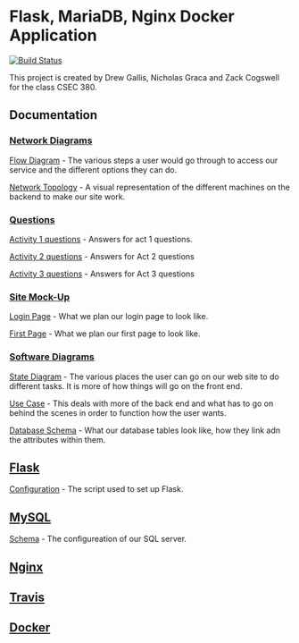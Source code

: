 # Flask, MariaDB, Nginx Docker Application 
[![Build Status](https://travis-ci.org/drewgallis/csec380-p1.svg?branch=master)](https://travis-ci.org/drewgallis/csec380-p1)

This project is created by Drew Gallis, Nicholas Graca and Zack Cogswell for the class CSEC 380.

## Documentation
### [Network Diagrams](https://github.com/drewgallis/csec380-p1/tree/master/Documentation/Network%20Diagrams)
[Flow Diagram](https://github.com/drewgallis/csec380-p1/blob/master/Documentation/Network%20Diagrams/Flow%20Graph.pdf) - The various steps a user would go through to access our service and the different options they can do.

[Network Topology](https://github.com/drewgallis/csec380-p1/blob/master/Documentation/Network%20Diagrams/Project%20Topology.pdf) - A visual representation of the different machines on the backend to make our site work.

### [Questions](https://github.com/drewgallis/csec380-p1/tree/master/Documentation/Questions)
[Activity 1 questions](https://github.com/drewgallis/csec380-p1/blob/master/Documentation/Questions/activity1.md) - Answers for act 1 questions.

[Activity 2 questions](https://github.com/drewgallis/csec380-p1/blob/master/Documentation/Questions/activity2.md) - Answers for Act 2 questions

[Activity 3 questions](https://github.com/drewgallis/csec380-p1/blob/master/Documentation/Questions/activity3.md) - Answers for Act 3 questions

### [Site Mock-Up](https://github.com/drewgallis/csec380-p1/tree/master/Documentation/Site%20Mock-UP)
[Login Page](https://github.com/drewgallis/csec380-p1/blob/master/Documentation/Site%20Mock-Up/login%20page.pdf) - What we plan our login page to look like.

[First Page](https://github.com/drewgallis/csec380-p1/blob/master/Documentation/Site%20Mock-Up/first_page.pdf) - What we plan our first page to look like.

### [Software Diagrams](https://github.com/drewgallis/csec380-p1/tree/master/Documentation/Software%20Diagrams)
[State Diagram](https://github.com/drewgallis/csec380-p1/blob/master/Documentation/Software%20Diagrams/State%20Diagram.pdf) - The various places the user can go on our web site to do different tasks. It is more of how things will go on the front end.

[Use Case](https://github.com/drewgallis/csec380-p1/blob/master/Documentation/Software%20Diagrams/Use%20Case%20Diagram.pdf) - This deals with more of the back end and what has to go on behind the scenes in order to function how the user wants.

[Database Schema](https://github.com/drewgallis/csec380-p1/blob/master/Documentation/Software%20Diagrams/database_schema.png) - What our database tables look like, how they link adn the attributes within them.

## [Flask](https://github.com/drewgallis/csec380-p1/tree/master/flask)
[Configuration](https://github.com/drewgallis/csec380-p1/blob/master/flask/app.py) - The script used to set up Flask.

## [MySQL](https://github.com/drewgallis/csec380-p1/tree/master/mysql)
[Schema](https://github.com/drewgallis/csec380-p1/blob/master/mysql/schema.sql) - The configureation of our SQL server.

## [Nginx](https://github.com/drewgallis/csec380-p1/tree/master/nginx)

## [Travis]()

## [Docker]()
